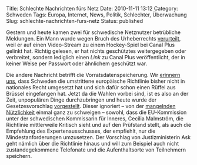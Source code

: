 Title: Schlechte Nachrichten fürs Netz
Date: 2010-11-11 13:12
Category: Schweden
Tags: Europa, Internet, News, Politik, Schlechter, Überwachung
Slug: schlechte-nachrichten-furs-netz
Status: published

Gestern und heute kamen zwei für schwedische Netznutzer betrübliche
Meldungen. Ein Mann wurde wegen Bruch des Urheberrechts
[verurteilt](http://www.dn.se/kultur-noje/nyheter/fallande-dom-i-unikt-upphovsrattsfall-1.1205941),
weil er auf einen Video-Stream zu einem Hockey-Spiel bei Canal Plus
gelinkt hat. Richtig gelesen, er hat nichts geschütztes weitergegeben
oder verbreitet, sondern lediglich einen *Link* zu Canal Plus
veröffentlicht, der in keiner Weise per Passwort oder ähnlichem
geschützt war.

Die andere Nachricht betrifft die Vorratsdatenspeicherung. Wir [erinnern
uns](http://www.fiket.de/2010/02/09/feigheit-bei-den-vorratsdaten/),
dass Schweden die umstrittene europäische Richtlinie bisher nicht in
nationales Recht umgesetzt hat und sich dafür schon einen Rüffel aus
Brüssel eingefangen hat. Jetzt da die Wahlen vorbei sind, ist es also an
der Zeit, unpopulären Dinge durchzubringen und heute wurde der
Gesetzesvorschlag
[vorgestellt](http://www.dn.se/nyheter/politik/ask-lagger-fram-forslag-om-datalagring-1.1206463).
Dieser ignoriert – von der [mangelnden
Nützlichkeit](http://www.presseportal.de/pm/6699/1695623/eco_vb_d_dt_internetwirtschaft_e_v)
einmal ganz zu schweigen – sowohl, dass die EU-Kommission unter der
schwedischen Kommissarin für Inneres, Cecilia Malmström, die Richtlinie
mittlerweile Kritisch sieht und auf den Prüfstand stellt, als auch die
Empfehlung des Expertenausschusses, der empfiehlt, nur die
Mindestanforderungen umzusetzen. Der Vorschlag von Justizministerin Ask
geht nämlich über die Richtlinie hinaus und will zum Beispiel auch nicht
zustandegekommene Telefonate und die Aufenthaltsorte von Teilnehmern
speichern.

